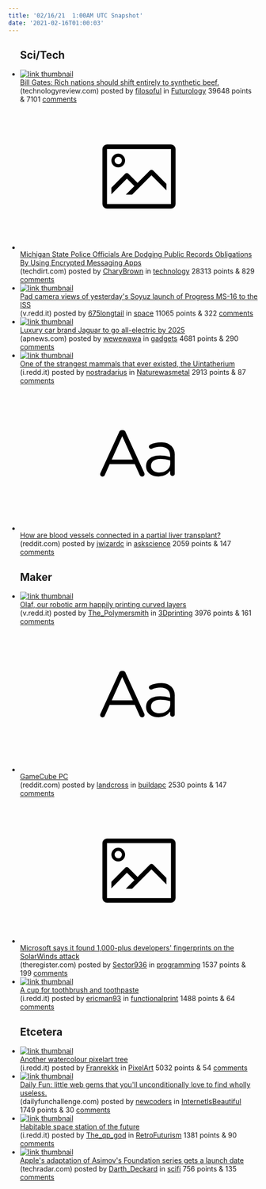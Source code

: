 ```yaml
---
title: '02/16/21  1:00AM UTC Snapshot'
date: '2021-02-16T01:00:03'
---
```

<ul>
<h2>Sci/Tech</h2>

<li><a href='https://www.technologyreview.com/2021/02/14/1018296/bill-gates-climate-change-beef-trees-microsoft/'><img src='https://b.thumbs.redditmedia.com/wQRqdrXPeo_D2HmZMapzwD1zU4eD8QdgwOd5ZP2K99o.jpg' alt='link thumbnail'></a><div><div class='linkTitle'><a href='https://www.technologyreview.com/2021/02/14/1018296/bill-gates-climate-change-beef-trees-microsoft/'>Bill Gates: Rich nations should shift entirely to synthetic beef.</a></div>(technologyreview.com) posted by <a href='https://www.reddit.com/user/filosoful'>filosoful</a> in <a href='https://www.reddit.com/r/Futurology'>Futurology</a> 39648 points & 7101 <a href='https://www.reddit.com/r/Futurology/comments/lkawps/bill_gates_rich_nations_should_shift_entirely_to/'>comments</a></div></li>

<li><a href='https://www.techdirt.com/articles/20210126/09060846122/michigan-state-police-officials-are-dodging-public-records-obligations-using-encrypted-messaging-apps.shtml'><svg version='1.1' viewBox='-34 -14 104 64' preserveAspectRatio='xMidYMid meet' xmlns='http://www.w3.org/2000/svg' xmlns:xlink='http://www.w3.org/1999/xlink'>
    <title>link thumbnail</title>
    <path d='M32,4H4A2,2,0,0,0,2,6V30a2,2,0,0,0,2,2H32a2,2,0,0,0,2-2V6A2,2,0,0,0,32,4ZM4,30V6H32V30Z'></path>
    <path d='M8.92,14a3,3,0,1,0-3-3A3,3,0,0,0,8.92,14Zm0-4.6A1.6,1.6,0,1,1,7.33,11,1.6,1.6,0,0,1,8.92,9.41Z'></path>
    <path d='M22.78,15.37l-5.4,5.4-4-4a1,1,0,0,0-1.41,0L5.92,22.9v2.83l6.79-6.79L16,22.18l-3.75,3.75H15l8.45-8.45L30,24V21.18l-5.81-5.81A1,1,0,0,0,22.78,15.37Z'></path>
    </svg></a><div><div class='linkTitle'><a href='https://www.techdirt.com/articles/20210126/09060846122/michigan-state-police-officials-are-dodging-public-records-obligations-using-encrypted-messaging-apps.shtml'>Michigan State Police Officials Are Dodging Public Records Obligations By Using Encrypted Messaging Apps</a></div>(techdirt.com) posted by <a href='https://www.reddit.com/user/CharyBrown'>CharyBrown</a> in <a href='https://www.reddit.com/r/technology'>technology</a> 28313 points & 829 <a href='https://www.reddit.com/r/technology/comments/lkesav/michigan_state_police_officials_are_dodging/'>comments</a></div></li>

<li><a href='https://v.redd.it/nrj6eh5asoh61'><img src='https://a.thumbs.redditmedia.com/HbSNTQVGtgip2p4aDTubP4R0HgoQOvETCV9zL3rrZt8.jpg' alt='link thumbnail'></a><div><div class='linkTitle'><a href='https://v.redd.it/nrj6eh5asoh61'>Pad camera views of yesterday's Soyuz launch of Progress MS-16 to the ISS</a></div>(v.redd.it) posted by <a href='https://www.reddit.com/user/675longtail'>675longtail</a> in <a href='https://www.reddit.com/r/space'>space</a> 11065 points & 322 <a href='https://www.reddit.com/r/space/comments/lkk0lj/pad_camera_views_of_yesterdays_soyuz_launch_of/'>comments</a></div></li>

<li><a href='https://apnews.com/article/technology-birmingham-england-f91c5ee326a260b8ad36404efe577aaa'><img src='https://b.thumbs.redditmedia.com/wyeAHc_xNN4y-nY17EKlqom_1kGtuWMkNn3kPWxo0lY.jpg' alt='link thumbnail'></a><div><div class='linkTitle'><a href='https://apnews.com/article/technology-birmingham-england-f91c5ee326a260b8ad36404efe577aaa'>Luxury car brand Jaguar to go all-electric by 2025</a></div>(apnews.com) posted by <a href='https://www.reddit.com/user/wewewawa'>wewewawa</a> in <a href='https://www.reddit.com/r/gadgets'>gadgets</a> 4681 points & 290 <a href='https://www.reddit.com/r/gadgets/comments/lkku7d/luxury_car_brand_jaguar_to_go_allelectric_by_2025/'>comments</a></div></li>

<li><a href='https://i.redd.it/wu0pg4k3rnh61.jpg'><img src='https://b.thumbs.redditmedia.com/2CjZKlrS1rppaW10n49iTJMaqVq68v0DOQyeN-3643o.jpg' alt='link thumbnail'></a><div><div class='linkTitle'><a href='https://i.redd.it/wu0pg4k3rnh61.jpg'>One of the strangest mammals that ever existed, the Uintatherium</a></div>(i.redd.it) posted by <a href='https://www.reddit.com/user/nostradarius'>nostradarius</a> in <a href='https://www.reddit.com/r/Naturewasmetal'>Naturewasmetal</a> 2913 points & 87 <a href='https://www.reddit.com/r/Naturewasmetal/comments/lkfprm/one_of_the_strangest_mammals_that_ever_existed/'>comments</a></div></li>

<li><a href='https://www.reddit.com/r/askscience/comments/lk5lhj/how_are_blood_vessels_connected_in_a_partial/'><svg version='1.1' viewBox='-34 -12 104 64' preserveAspectRatio='xMidYMid slice' xmlns='http://www.w3.org/2000/svg' xmlns:xlink='http://www.w3.org/1999/xlink'>
    <title>text link thumbnail</title>
    <path d='M12.19,8.84a1.45,1.45,0,0,0-1.4-1h-.12a1.46,1.46,0,0,0-1.42,1L1.14,26.56a1.29,1.29,0,0,0-.14.59,1,1,0,0,0,1,1,1.12,1.12,0,0,0,1.08-.77l2.08-4.65h11l2.08,4.59a1.24,1.24,0,0,0,1.12.83,1.08,1.08,0,0,0,1.08-1.08,1.64,1.64,0,0,0-.14-.57ZM6.08,20.71l4.59-10.22,4.6,10.22Z'>
    </path>
    <path d='M32.24,14.78A6.35,6.35,0,0,0,27.6,13.2a11.36,11.36,0,0,0-4.7,1,1,1,0,0,0-.58.89,1,1,0,0,0,.94.92,1.23,1.23,0,0,0,.39-.08,8.87,8.87,0,0,1,3.72-.81c2.7,0,4.28,1.33,4.28,3.92v.5a15.29,15.29,0,0,0-4.42-.61c-3.64,0-6.14,1.61-6.14,4.64v.05c0,2.95,2.7,4.48,5.37,4.48a6.29,6.29,0,0,0,5.19-2.48V26.9a1,1,0,0,0,1,1,1,1,0,0,0,1-1.06V19A5.71,5.71,0,0,0,32.24,14.78Zm-.56,7.7c0,2.28-2.17,3.89-4.81,3.89-1.94,0-3.61-1.06-3.61-2.86v-.06c0-1.8,1.5-3,4.2-3a15.2,15.2,0,0,1,4.22.61Z'>
    </path>
    </svg></a><div><div class='linkTitle'><a href='https://www.reddit.com/r/askscience/comments/lk5lhj/how_are_blood_vessels_connected_in_a_partial/'>How are blood vessels connected in a partial liver transplant?</a></div>(reddit.com) posted by <a href='https://www.reddit.com/user/jwizardc'>jwizardc</a> in <a href='https://www.reddit.com/r/askscience'>askscience</a> 2059 points & 147 <a href='https://www.reddit.com/r/askscience/comments/lk5lhj/how_are_blood_vessels_connected_in_a_partial/'>comments</a></div></li>

<h2>Maker</h2>

<li><a href='https://v.redd.it/4l0k4q9sumh61'><img src='https://b.thumbs.redditmedia.com/FKeEwhvAt-k9p1gBWwPWZ5XiAX69tJZzZItTTkwCGjc.jpg' alt='link thumbnail'></a><div><div class='linkTitle'><a href='https://v.redd.it/4l0k4q9sumh61'>Olaf, our robotic arm happily printing curved layers</a></div>(v.redd.it) posted by <a href='https://www.reddit.com/user/The_Polymersmith'>The_Polymersmith</a> in <a href='https://www.reddit.com/r/3Dprinting'>3Dprinting</a> 3976 points & 161 <a href='https://www.reddit.com/r/3Dprinting/comments/lkcka9/olaf_our_robotic_arm_happily_printing_curved/'>comments</a></div></li>

<li><a href='https://www.reddit.com/r/buildapc/comments/lkdr21/gamecube_pc/'><svg version='1.1' viewBox='-34 -12 104 64' preserveAspectRatio='xMidYMid slice' xmlns='http://www.w3.org/2000/svg' xmlns:xlink='http://www.w3.org/1999/xlink'>
    <title>text link thumbnail</title>
    <path d='M12.19,8.84a1.45,1.45,0,0,0-1.4-1h-.12a1.46,1.46,0,0,0-1.42,1L1.14,26.56a1.29,1.29,0,0,0-.14.59,1,1,0,0,0,1,1,1.12,1.12,0,0,0,1.08-.77l2.08-4.65h11l2.08,4.59a1.24,1.24,0,0,0,1.12.83,1.08,1.08,0,0,0,1.08-1.08,1.64,1.64,0,0,0-.14-.57ZM6.08,20.71l4.59-10.22,4.6,10.22Z'>
    </path>
    <path d='M32.24,14.78A6.35,6.35,0,0,0,27.6,13.2a11.36,11.36,0,0,0-4.7,1,1,1,0,0,0-.58.89,1,1,0,0,0,.94.92,1.23,1.23,0,0,0,.39-.08,8.87,8.87,0,0,1,3.72-.81c2.7,0,4.28,1.33,4.28,3.92v.5a15.29,15.29,0,0,0-4.42-.61c-3.64,0-6.14,1.61-6.14,4.64v.05c0,2.95,2.7,4.48,5.37,4.48a6.29,6.29,0,0,0,5.19-2.48V26.9a1,1,0,0,0,1,1,1,1,0,0,0,1-1.06V19A5.71,5.71,0,0,0,32.24,14.78Zm-.56,7.7c0,2.28-2.17,3.89-4.81,3.89-1.94,0-3.61-1.06-3.61-2.86v-.06c0-1.8,1.5-3,4.2-3a15.2,15.2,0,0,1,4.22.61Z'>
    </path>
    </svg></a><div><div class='linkTitle'><a href='https://www.reddit.com/r/buildapc/comments/lkdr21/gamecube_pc/'>GameCube PC</a></div>(reddit.com) posted by <a href='https://www.reddit.com/user/landcross'>landcross</a> in <a href='https://www.reddit.com/r/buildapc'>buildapc</a> 2530 points & 147 <a href='https://www.reddit.com/r/buildapc/comments/lkdr21/gamecube_pc/'>comments</a></div></li>

<li><a href='https://www.theregister.com/2021/02/15/solarwinds_microsoft_fireeye_analysis/'><svg version='1.1' viewBox='-34 -14 104 64' preserveAspectRatio='xMidYMid meet' xmlns='http://www.w3.org/2000/svg' xmlns:xlink='http://www.w3.org/1999/xlink'>
    <title>link thumbnail</title>
    <path d='M32,4H4A2,2,0,0,0,2,6V30a2,2,0,0,0,2,2H32a2,2,0,0,0,2-2V6A2,2,0,0,0,32,4ZM4,30V6H32V30Z'></path>
    <path d='M8.92,14a3,3,0,1,0-3-3A3,3,0,0,0,8.92,14Zm0-4.6A1.6,1.6,0,1,1,7.33,11,1.6,1.6,0,0,1,8.92,9.41Z'></path>
    <path d='M22.78,15.37l-5.4,5.4-4-4a1,1,0,0,0-1.41,0L5.92,22.9v2.83l6.79-6.79L16,22.18l-3.75,3.75H15l8.45-8.45L30,24V21.18l-5.81-5.81A1,1,0,0,0,22.78,15.37Z'></path>
    </svg></a><div><div class='linkTitle'><a href='https://www.theregister.com/2021/02/15/solarwinds_microsoft_fireeye_analysis/'>Microsoft says it found 1,000-plus developers' fingerprints on the SolarWinds attack</a></div>(theregister.com) posted by <a href='https://www.reddit.com/user/Sector936'>Sector936</a> in <a href='https://www.reddit.com/r/programming'>programming</a> 1537 points & 199 <a href='https://www.reddit.com/r/programming/comments/lk9wu2/microsoft_says_it_found_1000plus_developers/'>comments</a></div></li>

<li><a href='https://i.redd.it/wt2j5jsiylh61.jpg'><img src='https://b.thumbs.redditmedia.com/LiQqi-nWnftFAx9ku4u5kPSwaW9PVdXeNi1wwzxPRkQ.jpg' alt='link thumbnail'></a><div><div class='linkTitle'><a href='https://i.redd.it/wt2j5jsiylh61.jpg'>A cup for toothbrush and toothpaste</a></div>(i.redd.it) posted by <a href='https://www.reddit.com/user/ericman93'>ericman93</a> in <a href='https://www.reddit.com/r/functionalprint'>functionalprint</a> 1488 points & 64 <a href='https://www.reddit.com/r/functionalprint/comments/lk9y6n/a_cup_for_toothbrush_and_toothpaste/'>comments</a></div></li>

<h2>Etcetera</h2>

<li><a href='https://i.redd.it/rkiwf8g86mh61.png'><img src='https://b.thumbs.redditmedia.com/Ony6sEplyADL8vHzVAWYjFWfz3SCSmKDahK3aAP-KQo.jpg' alt='link thumbnail'></a><div><div class='linkTitle'><a href='https://i.redd.it/rkiwf8g86mh61.png'>Another watercolour pixelart tree</a></div>(i.redd.it) posted by <a href='https://www.reddit.com/user/Franrekkk'>Franrekkk</a> in <a href='https://www.reddit.com/r/PixelArt'>PixelArt</a> 5032 points & 54 <a href='https://www.reddit.com/r/PixelArt/comments/lkaiqf/another_watercolour_pixelart_tree/'>comments</a></div></li>

<li><a href='https://dailyfunchallenge.com/'><img src='https://b.thumbs.redditmedia.com/W-N4ay9PMxr_ogGvkvC-I45TvU7WYs2THlAQSUgJGjg.jpg' alt='link thumbnail'></a><div><div class='linkTitle'><a href='https://dailyfunchallenge.com/'>Daily Fun: little web gems that you'll unconditionally love to find wholly useless.</a></div>(dailyfunchallenge.com) posted by <a href='https://www.reddit.com/user/newcoders'>newcoders</a> in <a href='https://www.reddit.com/r/InternetIsBeautiful'>InternetIsBeautiful</a> 1749 points & 30 <a href='https://www.reddit.com/r/InternetIsBeautiful/comments/lkcn1e/daily_fun_little_web_gems_that_youll/'>comments</a></div></li>

<li><a href='https://i.redd.it/22svxvva0kh61.jpg'><img src='https://b.thumbs.redditmedia.com/JZINH2Ya1jO952gBGi1PnX6i_upuzANlDX5hieWeQVg.jpg' alt='link thumbnail'></a><div><div class='linkTitle'><a href='https://i.redd.it/22svxvva0kh61.jpg'>Habitable space station of the future</a></div>(i.redd.it) posted by <a href='https://www.reddit.com/user/The_qp_god'>The_qp_god</a> in <a href='https://www.reddit.com/r/RetroFuturism'>RetroFuturism</a> 1381 points & 90 <a href='https://www.reddit.com/r/RetroFuturism/comments/lk3qm1/habitable_space_station_of_the_future/'>comments</a></div></li>

<li><a href='https://www.techradar.com/news/apples-adaptation-of-asimovs-foundation-series-gets-a-launch-date'><img src='https://b.thumbs.redditmedia.com/wiMQ7p7Ifv3Lv3Kf5gbvl3jrZcT7pkH_-u5uBgMcLrU.jpg' alt='link thumbnail'></a><div><div class='linkTitle'><a href='https://www.techradar.com/news/apples-adaptation-of-asimovs-foundation-series-gets-a-launch-date'>Apple's adaptation of Asimov's Foundation series gets a launch date</a></div>(techradar.com) posted by <a href='https://www.reddit.com/user/Darth_Deckard'>Darth_Deckard</a> in <a href='https://www.reddit.com/r/scifi'>scifi</a> 756 points & 135 <a href='https://www.reddit.com/r/scifi/comments/lkcfd5/apples_adaptation_of_asimovs_foundation_series/'>comments</a></div></li>

</ul>
